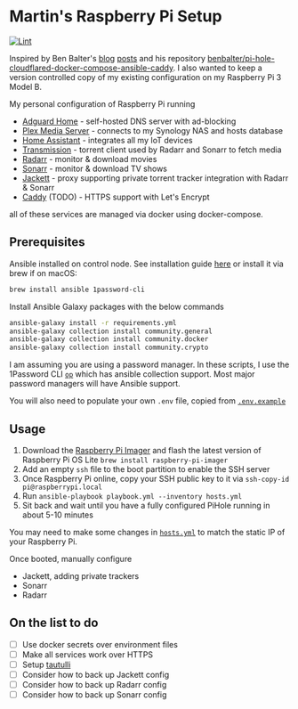 # Martin's Raspberry Pi Setup
[![Lint](https://github.com/martinbjeldbak/raspberry-pi/actions/workflows/lint.yml/badge.svg)](https://github.com/martinbjeldbak/raspberry-pi/actions/workflows/lint.yml)

Inspired by Ben Balter's [blog](https://ben.balter.com/2020/12/04/over-engineered-home-network-for-privacy-and-security/) [posts](https://ben.balter.com/2021/09/01/how-i-re-over-engineered-my-home-network/) and his repository [benbalter/pi-hole-cloudflared-docker-compose-ansible-caddy](https://github.com/benbalter/pi-hole-cloudflared-docker-compose-ansible-caddy).
I also wanted to keep a version controlled copy of my existing configuration on my Raspberry Pi 3 Model B.

My personal configuration of Raspberry Pi running

* [Adguard Home](https://github.com/AdguardTeam/AdGuardHome) - self-hosted DNS server with ad-blocking
* [Plex Media Server](https://www.plex.tv) - connects to my Synology NAS and hosts database
* [Home Assistant](https://www.home-assistant.io) - integrates all my IoT devices
* [Transmission](https://transmissionbt.com) - torrent client used by Radarr and Sonarr to fetch media
* [Radarr](https://radarr.video) - monitor & download movies
* [Sonarr](https://sonarr.tv) - monitor & download TV shows
* [Jackett](https://github.com/Jackett/Jackett) - proxy supporting private torrent tracker integration with Radarr & Sonarr
* [Caddy](https://caddyserver.com) (TODO) - HTTPS support with Let's Encrypt

all of these services are managed via docker using docker-compose.

## Prerequisites

Ansible installed on control node. See installation guide [here](https://docs.ansible.com/ansible/latest/installation_guide/index.html) or install it via brew if on macOS:

```sh
brew install ansible 1password-cli
```

Install Ansible Galaxy packages with the below commands

```sh
ansible-galaxy install -r requirements.yml
ansible-galaxy collection install community.general
ansible-galaxy collection install community.docker
ansible-galaxy collection install community.crypto
```

I am assuming you are using a password manager. In these scripts, I use the 1Password CLI [`op`](https://support.1password.com/command-line/) which has ansible collection support. Most major password managers will have Ansible support.

You will also need to populate your own `.env` file, copied from [`.env.example`](.env.example)

## Usage

1. Download the [Raspberry Pi Imager](https://www.raspberrypi.org/software/) and flash the latest version of Raspberry Pi OS Lite `brew install raspberry-pi-imager`
1. Add an empty `ssh` file to the boot partition to enable the SSH server
1. Once Raspberry Pi online, copy your SSH public key to it via `ssh-copy-id pi@raspberrypi.local`
1. Run `ansible-playbook playbook.yml --inventory hosts.yml`
1. Sit back and wait until you have a fully configured PiHole running in about 5-10 minutes

You may need to make some changes in [`hosts.yml`](/hosts.yml) to match the static IP of your Raspberry Pi.

Once booted, manually configure

* Jackett, adding private trackers
* Sonarr
* Radarr

## On the list to do

- [ ] Use docker secrets over environment files
- [ ] Make all services work over HTTPS
- [ ] Setup [tautulli](https://tautulli.com/)
- [ ] Consider how to back up Jackett config
- [ ] Consider how to back up Radarr config
- [ ] Consider how to back up Sonarr config

